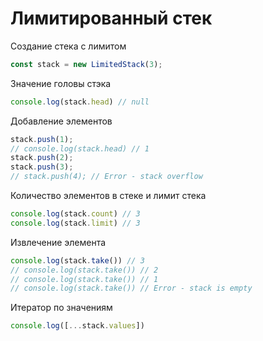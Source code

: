 
# Лимитированный стек

Создание стека с лимитом
````js
const stack = new LimitedStack(3); 
````

Значение головы стэка
````js
console.log(stack.head) // null
````

Добавление элементов
````js
stack.push(1);
// console.log(stack.head) // 1
stack.push(2);
stack.push(3);
// stack.push(4); // Error - stack overflow
````

Количество элементов в стеке и лимит стека
````js
console.log(stack.count) // 3 
console.log(stack.limit) // 3 
````

Извлечение элемента
````js
console.log(stack.take()) // 3
// console.log(stack.take()) // 2
// console.log(stack.take()) // 1
// console.log(stack.take()) // Error - stack is empty
````

Итератор по значениям
````js
console.log([...stack.values])
````
